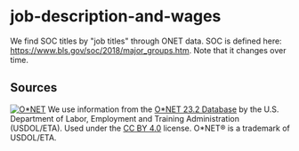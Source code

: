 # job-description-and-wages

We find SOC titles by "job titles" through ONET data. SOC is defined here: https://www.bls.gov/soc/2018/major_groups.htm. Note that it changes over time.

## Sources
[![O&ast;NET](https://www.onetcenter.org/image/link/onet-in-it.svg)](https://www.onetcenter.org/database.html)
We use information from the <a href="https://www.onetcenter.org/database.html">O&ast;NET 23.2 Database</a> by the U.S. Department of Labor, Employment and Training Administration (USDOL/ETA). Used under the <a href="https://creativecommons.org/licenses/by/4.0/">CC BY 4.0</a> license. O&ast;NET&reg; is a trademark of USDOL/ETA.</p>
